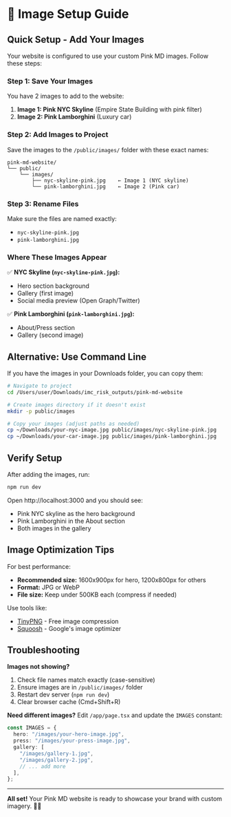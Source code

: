 # 📸 Image Setup Guide

## Quick Setup - Add Your Images

Your website is configured to use your custom Pink MD images. Follow these steps:

### Step 1: Save Your Images

You have 2 images to add to the website:

1. **Image 1: Pink NYC Skyline** (Empire State Building with pink filter)
2. **Image 2: Pink Lamborghini** (Luxury car)

### Step 2: Add Images to Project

Save the images to the `/public/images/` folder with these exact names:

```
pink-md-website/
└── public/
    └── images/
        ├── nyc-skyline-pink.jpg    ← Image 1 (NYC skyline)
        └── pink-lamborghini.jpg    ← Image 2 (Pink car)
```

### Step 3: Rename Files

Make sure the files are named exactly:
- `nyc-skyline-pink.jpg`
- `pink-lamborghini.jpg`

### Where These Images Appear

✅ **NYC Skyline (`nyc-skyline-pink.jpg`):**
- Hero section background
- Gallery (first image)
- Social media preview (Open Graph/Twitter)

✅ **Pink Lamborghini (`pink-lamborghini.jpg`):**
- About/Press section
- Gallery (second image)

## Alternative: Use Command Line

If you have the images in your Downloads folder, you can copy them:

```bash
# Navigate to project
cd /Users/user/Downloads/imc_risk_outputs/pink-md-website

# Create images directory if it doesn't exist
mkdir -p public/images

# Copy your images (adjust paths as needed)
cp ~/Downloads/your-nyc-image.jpg public/images/nyc-skyline-pink.jpg
cp ~/Downloads/your-car-image.jpg public/images/pink-lamborghini.jpg
```

## Verify Setup

After adding the images, run:

```bash
npm run dev
```

Open http://localhost:3000 and you should see:
- Pink NYC skyline as the hero background
- Pink Lamborghini in the About section
- Both images in the gallery

## Image Optimization Tips

For best performance:
- **Recommended size:** 1600x900px for hero, 1200x800px for others
- **Format:** JPG or WebP
- **File size:** Keep under 500KB each (compress if needed)

Use tools like:
- [TinyPNG](https://tinypng.com) - Free image compression
- [Squoosh](https://squoosh.app) - Google's image optimizer

## Troubleshooting

**Images not showing?**
1. Check file names match exactly (case-sensitive)
2. Ensure images are in `/public/images/` folder
3. Restart dev server (`npm run dev`)
4. Clear browser cache (Cmd+Shift+R)

**Need different images?**
Edit `/app/page.tsx` and update the `IMAGES` constant:

```typescript
const IMAGES = {
  hero: "/images/your-hero-image.jpg",
  press: "/images/your-press-image.jpg",
  gallery: [
    "/images/gallery-1.jpg",
    "/images/gallery-2.jpg",
    // ... add more
  ],
};
```

---

**All set!** Your Pink MD website is ready to showcase your brand with custom imagery. 🎵✨
